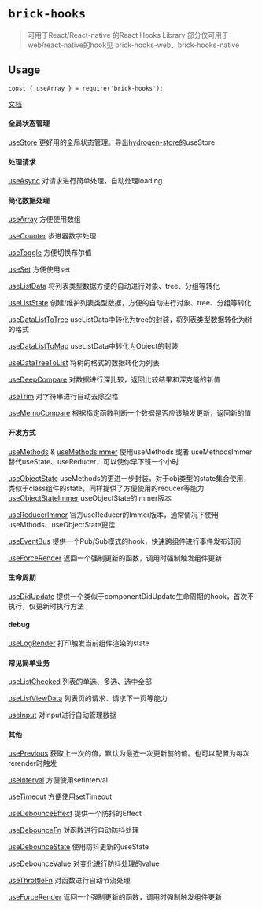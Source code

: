 # `brick-hooks`

> 可用于React/React-native 的React Hooks Library
部分仅可用于web/react-native的hook见 brick-hooks-web、brick-hooks-native

## Usage

```
const { useArray } = require('brick-hooks');
```

[文档](https://terminus-org.erda.cloud/terminus/workBench/projects/213/apps/6541/repo/tree/master/packages/common/README.md) 

#### 全局状态管理
[useStore](./src/useStore/README.md) 更好用的全局状态管理。导出[hydrogen-store](https://terminus-org.erda.cloud/terminus/workBench/projects/213/apps/6541/repo/tree/master/packages/store-next/README.md)的useStore

#### 处理请求
[useAsync](./src/useAsync/README.md) 对请求进行简单处理，自动处理loading

#### 简化数据处理
[useArray](./src/useArray/README.md) 方便使用数组

[useCounter](./src/useCounter/README.md) 步进器数字处理

[useToggle](./src/useToggle/README.md) 方便切换布尔值

[useSet](./src/useSet/README.md) 方便使用set

[useListData](./src/useListData/README.md) 将列表类型数据方便的自动进行对象、tree、分组等转化

[useListState](./src/useListState/README.md) 创建/维护列表类型数据，方便的自动进行对象、tree、分组等转化

[useDataListToTree](./src/useDataListToTree/README.md) useListData中转化为tree的封装，将列表类型数据转化为树的格式

[useDataListToMap](./src/useDataListToMap/README.md) useListData中转化为Object的封装

[useDataTreeToList](./src/useDataTreeToList/README.md) 将树的格式的数据转化为列表

[useDeepCompare](./src/useDeepCompare/README.md) 对数据进行深比较，返回比较结果和深克隆的新值

[useTrim](./src/useTrim/README.md) 对字符串进行自动去除空格

[useMemoCompare](./src/useMemoCompare/README.md) 根据指定函数判断一个数据是否应该触发更新，返回新的值

#### 开发方式
[useMethods](./src/useMethods/README.md) & [useMethodsImmer](./src/useMethods/README.md) 使用useMethods 或者 useMethodsImmer替代useState、useReducer，可以使你早下班一个小时

[useObjectState](./src/useObjectState/README.md) useMethods的更进一步封装，对于obj类型的state集合使用，类似于class组件的state，同样提供了方便使用的reducer等能力
[useObjectStateImmer](./src/useObjectStateIMmer/README.md) useObjectState的immer版本

[useReducerImmer](./src/useReducerImmer/README.md) 官方useReducer的Immer版本，通常情况下使用useMthods、useObjectState更佳

[useEventBus](./src/useEventBus/README.md) 提供一个Pub/Sub模式的hook，快速跨组件进行事件发布订阅

[useForceRender](./src/useForceRender/README.md) 返回一个强制更新的函数，调用时强制触发组件更新

#### 生命周期
[useDidUpdate](./src/useDidUpdate/README.md) 提供一个类似于componentDidUpdate生命周期的hook，首次不执行，仅更新时执行方法

#### debug
[useLogRender](./src/useLogRender/README.md) 打印触发当前组件渲染的state


#### 常见简单业务
[useListChecked](./src/useListChecked/README.md) 列表的单选、多选、选中全部

[useListViewData](./src/useListViewData/README.md) 列表页的请求、请求下一页等能力

[useInput](./src/useInput/README.md) 对input进行自动管理数据

#### 其他

[usePrevious](./src/usePrevious/README.md) 获取上一次的值，默认为最近一次更新前的值。也可以配置为每次rerender时触发

[useInterval](./src/useInterval/README.md) 方便使用setInterval

[useTimeout](./src/useTimeout/README.md) 方便使用setTimeout

[useDebounceEffect](./src/useDebounceEffect/README.md) 提供一个防抖的Effect

[useDebounceFn](./src/useDebounceFn/README.md) 对函数进行自动防抖处理

[useDebounceState](./src/useDebounceState/README.md) 使用防抖更新的useState

[useDebounceValue](./src/useDebounceValue/README.md) 对变化进行防抖处理的value

[useThrottleFn](./src/useThrottleFn/README.md) 对函数进行自动节流处理

[useForceRender](./src/useForceRender/README.md) 返回一个强制更新的函数，调用时强制触发组件更新

